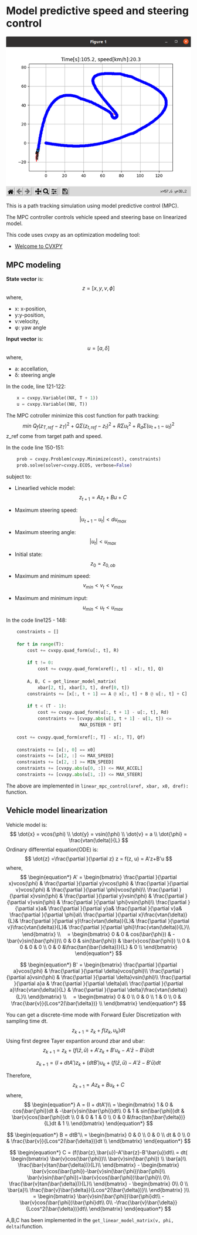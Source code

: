 # Model predictive speed and steering control

![](./figs/path1.png)

This is a path tracking simulation using model predictive control (MPC). 

The MPC controller controls vehicle speed and steering base on linearized model.

This code uses cvxpy as an optimization modeling tool:

- [Welcome to CVXPY](https://www.cvxpy.org/)

## MPC modeling

**State vector** is:
$$
z = [x, y, v,\phi]
$$
where, 

- x: x-position, 
- y:y-position, 
- v:velocity, 
- φ: yaw angle

**Input vector** is:
$$
u = [a, \delta]
$$
where,

- a: accellation, 
- δ: steering angle

In the code, line 121-122: 

```python
    x = cvxpy.Variable((NX, T + 1))
    u = cvxpy.Variable((NU, T))
```

The MPC cotroller minimize this cost function for path tracking:
$$
min\ Q_f(z_{T,ref}-z_{T})^2+Q\Sigma({z_{t,ref}-z_{t}})^2+R\Sigma{u_t}^2+R_d\Sigma({u_{t+1}-u_{t}})^2
$$
z_ref come from target path and speed.

In the code line 150-151:

```python
    prob = cvxpy.Problem(cvxpy.Minimize(cost), constraints)
    prob.solve(solver=cvxpy.ECOS, verbose=False)
```

subject to:

- Linearlied vehicle model: 
  $$
  z_{t+1}=Az_t+Bu+C
  $$

- Maximum steering speed:
  $$
  |u_{t+1}-u_{t}|<du_{max}
  $$

- Maximum steering angle:
  $$
  |u_{t}|<u_{max}
  $$

- Initial state:
  $$
  z_0 = z_{0,ob}
  $$

- Maximum and minimum speed:
  $$
  v_{min} < v_t < v_{max}
  $$

- Maximum and minimum input:
  $$
  u_{min} < u_t < u_{max}
  $$
  

In the code line125 - 148:

```python
    constraints = []

    for t in range(T):
        cost += cvxpy.quad_form(u[:, t], R)

        if t != 0:
            cost += cvxpy.quad_form(xref[:, t] - x[:, t], Q)

        A, B, C = get_linear_model_matrix(
            xbar[2, t], xbar[3, t], dref[0, t])
        constraints += [x[:, t + 1] == A @ x[:, t] + B @ u[:, t] + C]

        if t < (T - 1):
            cost += cvxpy.quad_form(u[:, t + 1] - u[:, t], Rd)
            constraints += [cvxpy.abs(u[1, t + 1] - u[1, t]) <=
                            MAX_DSTEER * DT]

    cost += cvxpy.quad_form(xref[:, T] - x[:, T], Qf)

    constraints += [x[:, 0] == x0]
    constraints += [x[2, :] <= MAX_SPEED]
    constraints += [x[2, :] >= MIN_SPEED]
    constraints += [cvxpy.abs(u[0, :]) <= MAX_ACCEL]
    constraints += [cvxpy.abs(u[1, :]) <= MAX_STEER]
```

The above are implemented in `linear_mpc_control(xref, xbar, x0, dref):` function. 

## Vehicle model linearization

Vehicle model is:
$$
\dot{x} = vcos(\phi) \\
\dot{y} = vsin((\phi) \\
\dot{v} = a \\
\dot{\phi} = \frac{vtan(\delta)}{L}
$$
Ordinary differential equation(ODE) is:
$$
\dot{z} =\frac{\partial }{\partial z} z = f(z, u) = A'z+B'u
$$
where,
$$
\begin{equation*} A' = \begin{bmatrix} \frac{\partial }{\partial x}vcos(\phi) & \frac{\partial }{\partial y}vcos(\phi) & \frac{\partial }{\partial v}vcos(\phi) & \frac{\partial }{\partial \phi}vcos(\phi)\\ \frac{\partial }{\partial x}vsin(\phi) & \frac{\partial }{\partial y}vsin(\phi) & \frac{\partial }{\partial v}vsin(\phi) & \frac{\partial }{\partial \phi}vsin(\phi)\\ \frac{\partial }{\partial x}a& \frac{\partial }{\partial y}a& \frac{\partial }{\partial v}a& \frac{\partial }{\partial \phi}a\\ \frac{\partial }{\partial x}\frac{vtan(\delta)}{L}& \frac{\partial }{\partial y}\frac{vtan(\delta)}{L}& \frac{\partial }{\partial v}\frac{vtan(\delta)}{L}& \frac{\partial }{\partial \phi}\frac{vtan(\delta)}{L}\\ \end{bmatrix} \\ 　= \begin{bmatrix} 0 & 0 & cos(\bar{\phi}) & -\bar{v}sin(\bar{\phi})\\ 0 & 0 & sin(\bar{\phi}) & \bar{v}cos(\bar{\phi}) \\ 0 & 0 & 0 & 0 \\ 0 & 0 &\frac{tan(\bar{\delta})}{L} & 0 \\ \end{bmatrix} \end{equation*}
$$

$$
\begin{equation*} B' = \begin{bmatrix} \frac{\partial }{\partial a}vcos(\phi) & \frac{\partial }{\partial \delta}vcos(\phi)\\ \frac{\partial }{\partial a}vsin(\phi) & \frac{\partial }{\partial \delta}vsin(\phi)\\ \frac{\partial }{\partial a}a & \frac{\partial }{\partial \delta}a\\ \frac{\partial }{\partial a}\frac{vtan(\delta)}{L} & \frac{\partial }{\partial \delta}\frac{vtan(\delta)}{L}\\ \end{bmatrix} \\ 　= \begin{bmatrix} 0 & 0 \\ 0 & 0 \\ 1 & 0 \\ 0 & \frac{\bar{v}}{Lcos^2(\bar{\delta})} \\ \end{bmatrix} \end{equation*}
$$

You can get a discrete-time mode with Forward Euler Discretization with
sampling time dt.
$$
z_{k+1}=z_k+f(z_k,u_k)dt
$$
Using first degree Tayer expantion around zbar and ubar:
$$
z_{k+1}=z_k+(f(\bar{z},\bar{u})+A'z_k+B'u_k-A'\bar{z}-B'\bar{u})dt
$$

$$
z_{k+1}=(I + dtA')z_k+(dtB')u_k + (f(\bar{z},\bar{u})-A'\bar{z}-B'\bar{u})dt
$$

Therefore,
$$
z_{k+1}=Az_k+Bu_k +C
$$
where,
$$
\begin{equation*} A = (I + dtA')\\ = \begin{bmatrix} 1 & 0 & cos(\bar{\phi})dt & -\bar{v}sin(\bar{\phi})dt\\ 0 & 1 & sin(\bar{\phi})dt & \bar{v}cos(\bar{\phi})dt \\ 0 & 0 & 1 & 0 \\ 0 & 0 &\frac{tan(\bar{\delta})}{L}dt & 1 \\ \end{bmatrix} \end{equation*}
$$

$$
\begin{equation*} B = dtB'\\ = \begin{bmatrix} 0 & 0 \\ 0 & 0 \\ dt & 0 \\ 0 & \frac{\bar{v}}{Lcos^2(\bar{\delta})}dt \\ \end{bmatrix} \end{equation*}
$$

$$
\begin{equation*} C = (f(\bar{z},\bar{u})-A'\bar{z}-B'\bar{u})dt\\ = dt( \begin{bmatrix} \bar{v}cos(\bar{\phi})\\ \bar{v}sin(\bar{\phi}) \\ \bar{a}\\ \frac{\bar{v}tan(\bar{\delta})}{L}\\ \end{bmatrix} - \begin{bmatrix} \bar{v}cos(\bar{\phi})-\bar{v}sin(\bar{\phi})\bar{\phi}\\ \bar{v}sin(\bar{\phi})+\bar{v}cos(\bar{\phi})\bar{\phi}\\ 0\\ \frac{\bar{v}tan(\bar{\delta})}{L}\\ \end{bmatrix} - \begin{bmatrix} 0\\ 0 \\ \bar{a}\\ \frac{\bar{v}\bar{\delta}}{Lcos^2(\bar{\delta})}\\ \end{bmatrix} )\\ = \begin{bmatrix} \bar{v}sin(\bar{\phi})\bar{\phi}dt\\ -\bar{v}cos(\bar{\phi})\bar{\phi}dt\\ 0\\ -\frac{\bar{v}\bar{\delta}}{Lcos^2(\bar{\delta})}dt\\ \end{bmatrix} \end{equation*}
$$

A,B,C has been implemented in the `get_linear_model_matrix(v, phi, delta)`function. 
